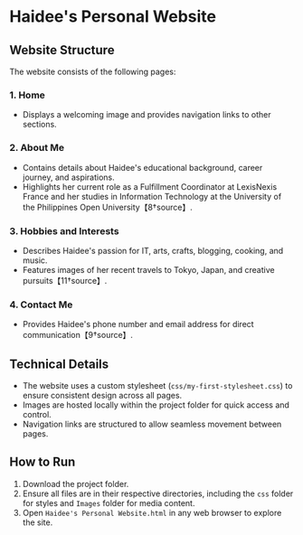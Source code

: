 # Haidee's Personal Website

## Website Structure
The website consists of the following pages:

### 1. Home
- Displays a welcoming image and provides navigation links to other sections.

### 2. About Me
- Contains details about Haidee's educational background, career journey, and aspirations.
- Highlights her current role as a Fulfillment Coordinator at LexisNexis France and her studies in Information Technology at the University of the Philippines Open University【8†source】.

### 3. Hobbies and Interests
- Describes Haidee's passion for IT, arts, crafts, blogging, cooking, and music.
- Features images of her recent travels to Tokyo, Japan, and creative pursuits【11†source】.

### 4. Contact Me
- Provides Haidee's phone number and email address for direct communication【9†source】.

## Technical Details
- The website uses a custom stylesheet (`css/my-first-stylesheet.css`) to ensure consistent design across all pages.
- Images are hosted locally within the project folder for quick access and control.
- Navigation links are structured to allow seamless movement between pages.

## How to Run
1. Download the project folder.
2. Ensure all files are in their respective directories, including the `css` folder for styles and `Images` folder for media content.
3. Open `Haidee's Personal Website.html` in any web browser to explore the site.
